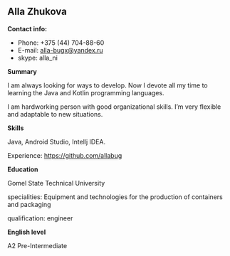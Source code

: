 
## Alla Zhukova

**Contact info:**

- Phone: +375 (44) 704-88-60
- E-mail: alla-bugx@yandex.ru
- skype: alla_ni


**Summary**

I am always looking for ways to develop. Now I devote all my time to learning the Java and Kotlin programming languages.

I am hardworking person with good organizational skills. I’m very flexible and adaptable to new situations. 


**Skills**

Java, Android Studio, Intellj IDEA.

Experience: https://github.com/allabug


**Education**

Gomel State Technical University 

specialities:  Equipment  and technologies for the production of containers and packaging

qualification:  engineer


**English level**

A2 Pre-Intermediate